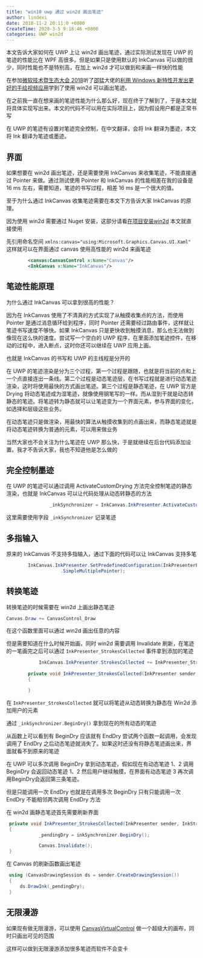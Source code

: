 ```yaml
---
title: "win10 uwp 通过 win2d 画出笔迹"
author: lindexi
date: 2018-11-2 20:11:0 +0800
CreateTime: 2020-3-5 9:18:46 +0800
categories: UWP win2d
---
```


本文告诉大家如何在 UWP 上让 win2d 画出笔迹，通过实际测试发现在 UWP 的笔迹的性能比在 WPF 高很多。但是如果只是使用默认的 InkCanvas 可以做的很少，同时性能也不是特别高，在加上 win2d 才可以做到和来画一样快的性能

<!--more-->


<!-- csdn -->
<!-- 标签：uwp,win2d -->

在参加[微软技术暨生态大会 2018](https://walterlv.gitee.io/post/tech-summit-2018.html )听了[邵猛](https://www.cnblogs.com/shaomeng/archive/2018/01/14/8228944.html )大佬的[利用 Windows 新特性开发出更好的手绘视频应用](https://www.cnblogs.com/shaomeng/p/9769270.html )学到了使用 win2d 可以画出笔迹。

在之前我一直在想来画的笔迹性能为什么那么好，现在终于了解到了，于是本文就将具体实现写出来。本文的代码不可以用在实际项目上，因为假设用户都是正常书写

在 UWP 的笔迹有设置对笔迹完全控制，在中文翻译，会将 Ink 翻译为墨迹，本文将 Ink 翻译为笔迹或墨迹。

## 界面

如果想要在 win2d 画出笔迹，还是需要使用 InkCanvas 来收集笔迹，不能直接通过 Pointer 来做。通过测试使用 Pointer 和 InkCanvas 的性能相差在我的设备是 16 ms 左右，需要知道，笔迹的书写过程，相差 16 ms 是一个很大的值。

至于为什么通过 InkCanvas 收集笔迹需要在本文下方告诉大家 InkCanvas 的原理。

因为使用 win2d 需要通过 Nuget 安装，这部分请看[在项目安装win2d](https://lindexi.gitee.io/post/win10-uwp-win2d-%E5%85%A5%E9%97%A8-%E7%9C%8B%E8%BF%99%E4%B8%80%E7%AF%87%E5%B0%B1%E5%A4%9F%E4%BA%86.html) 本文就直接使用

先引用命名空间 `xmlns:canvas="using:Microsoft.Graphics.Canvas.UI.Xaml"` 这样就可以在界面通过 canvas 使用高性能的 win2d 来画笔迹

```xml
        <canvas:CanvasControl x:Name="Canvas"/>
        <InkCanvas x:Name="InkCanvas"/>
```

## 笔迹性能原理

为什么通过 InkCanvas 可以拿到很高的性能？

因为在 InkCanvas 使用了不清真的方式实现了从触摸收集点的方法，而使用 Pointer 是通过消息循环给到程序，同时 Pointer 还需要经过路由事件，这样就让笔迹书写速度不够快。如果 InkCanvas 只是更快收到触摸消息，那么也无法做到像现在这么快的速度。尝试写一个空白的 UWP 程序，在里面添加笔迹控件，在移动的过程中，进入断点，这时你还可以继续在 UWP 应用上画。

也就是 InkCanvas 的书写和 UWP 的主线程是分开的

在 UWP 的笔迹渲染是分为三个过程，第一个过程是跟随，也就是将当前的点和上一个点直接连出一条线。第二个过程是动态笔迹层，在书写过程就是进行动态笔迹渲染，这时将使用最快的方式画出笔迹。第三个过程是静态笔迹，在 UWP 官方是 Drying 将动态笔迹成为湿笔迹，就像使用钢笔写的一样。而从湿到干就是动态转静态的笔迹。将笔迹转为静态就可以让笔迹变为一个界面元素，参与界面的变化，如选择和层级这些业务。

在动态笔迹只是做渲染，用最快的算法从触摸收集到的点画出来，而静态笔迹就是将动态笔迹转换为普通的元素，可以用来做业务

当然大家也不会关注为什么笔迹在 UWP 那么快，于是就继续在后台代码添加设置。我才不告诉大家，我也不知道他是怎么做的

## 完全控制墨迹

在 UWP 的笔迹可以通过调用 ActivateCustomDrying 方法完全控制笔迹的静态渲染，也就是 InkCanvas 可以让代码处理从动态转静态的方法

```csharp
                _inkSynchronizer = InkCanvas.InkPresenter.ActivateCustomDrying();
```

这里需要使用字段 `_inkSynchronizer` 记录笔迹

## 多指输入

原来的 InkCanvas 不支持多指输入，通过下面的代码可以让 InkCanvas 支持多笔

```csharp
        InkCanvas.InkPresenter.SetPredefinedConfiguration(InkPresenterPredefinedConfiguration
                    .SimpleMultiplePointer);
```

## 转换笔迹

转换笔迹的时候需要在 win2d 上画出静态笔迹

```csharp
Canvas.Draw += CanvasControl_Draw
```

在这个函数里面可以通过 win2d 画出任意的内容

但是需要知道在什么时候开始画，同时 win2d 需要调用 Invalidate 刷新，在笔迹的一笔画完之后可以通过 `InkPresenter_StrokesCollected` 事件拿到添加的笔迹

```csharp
            InkCanvas.InkPresenter.StrokesCollected += InkPresenter_StrokesCollected;
       
        private void InkPresenter_StrokesCollected(InkPresenter sender, InkStrokesCollectedEventArgs args)
        {

        }
```

在 `InkPresenter_StrokesCollected` 就可以将笔迹从动态转换为静态在 Win2d 添加用户的元素

通过 `_inkSynchronizer.BeginDry()` 拿到现在的所有动态的笔迹

从函数上可以看到有 BeginDry 应该就有 EndDry 尝试两个函数一起调用，会发现调用了 EndDry 之后动态笔迹就消失了。如果这时还没有将静态笔迹画出来，界面就看不到原来的笔迹

在 UWP 可以多次调用 BeginDry 拿到动态笔迹，假如现在有动态笔迹 1、2 调用 BeginDry 会返回动态笔迹 1、2 然后用户继续触摸，在界面有动态笔迹 3 再次调用BeginDry会返回第三条笔迹。

但是只能调用一次 EndDry 也就是在调用多次 BeginDry 只有只能调用一次 EndDry 不能相邻两次调用 EndDry 方法

在 win2d 画静态笔迹首先需要刷新界面

```csharp
 private void InkPresenter_StrokesCollected(InkPresenter sender, InkStrokesCollectedEventArgs args)
 {
            _pendingDry = inkSynchronizer.BeginDry();

            Canvas.Invalidate();
 }
```

在 Canvas 的刷新函数画出笔迹

```csharp
 using (CanvasDrawingSession ds = sender.CreateDrawingSession())
 {
     ds.DrawInk(_pendingDry);
 }
```

## 无限漫游

如果现有做无限漫游，可以使用 [CanvasVirtualControl](https://lindexi.gitee.io/post/win10-uwp-win2d-CanvasVirtualControl.html ) 做一个超级大的画布，同时只画出可见的范围

这样可以做到无限漫游添加很多笔迹而软件不会变卡

